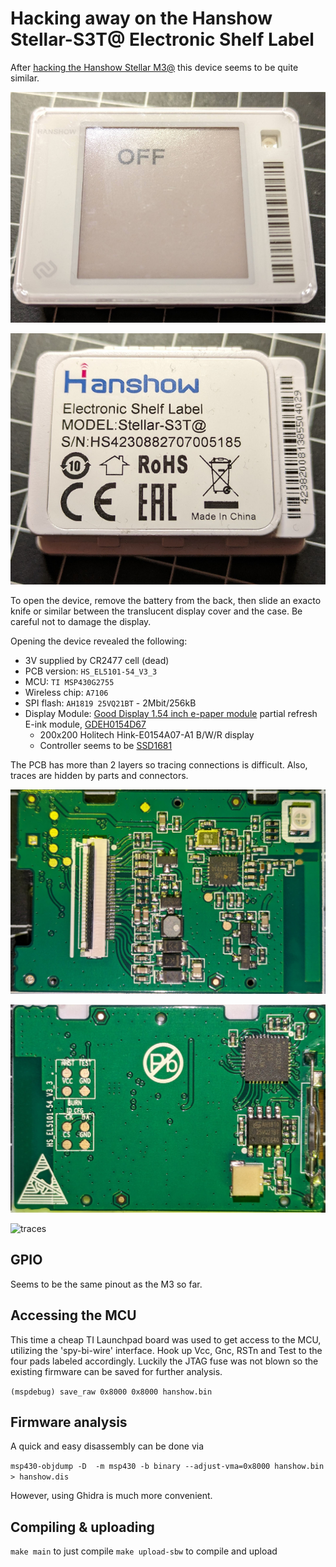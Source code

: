 
# Hacking away on the Hanshow Stellar-S3T@ Electronic Shelf Label


After [hacking the Hanshow Stellar M3@](Readme-m3.md) this device seems to be quite similar.


![frontside](pics/st3-front.jpg)

![backside](pics/st3-back.jpg)

To open the device, remove the battery from the back, then slide an exacto knife or similar between the translucent display cover and the case. Be careful not to damage the display.


Opening the device revealed the following:
  
- 3V supplied by CR2477 cell (dead)  
- PCB version: `HS_EL5101-54_V3_3`
- MCU: `TI MSP430G2755`  
- Wireless chip: `A7106`
- SPI flash: `AH1819 25VQ21BT` - 2Mbit/256kB
- Display Module: [Good Display 1.54 inch e-paper module](https://www.good-display.com/product/1.54-inch-e-paper-display-module-partial-refresh-E-ink-screen,-GDEH0154D67-208.html) partial refresh E-ink module, [GDEH0154D67](https://v4.cecdn.yun300.cn/100001_1909185148/GDEH0154D67-0111.pdf)
  - 200x200  Holitech Hink-E0154A07-A1 B/W/R display
  - Controller seems to be [SSD1681](https://files.seeedstudio.com/wiki/Other_Display/154-epaper/IC%20Driver%20SSD1681.pdf)


The PCB has more than 2 layers so tracing connections is difficult. Also, traces are hidden by parts and connectors.

![pcb top](pics/st3_pcb_top.jpg)

![pcb bottom](pics/st3_pcb_bottom.jpg)

![traces](pics/hanshow_s3t.png)


## GPIO

Seems to be the same pinout as the M3 so far.

## Accessing the MCU
 
This time a cheap TI Launchpad board was used to get access to the MCU, utilizing the 'spy-bi-wire' interface.
Hook up Vcc, Gnc, RSTn and Test to the four pads labeled accordingly.
Luckily the JTAG fuse was not blown so the existing firmware can be saved for further analysis.

`(mspdebug) save_raw 0x8000 0x8000 hanshow.bin`

## Firmware analysis

A quick and easy disassembly can be done via

 `msp430-objdump -D  -m msp430 -b binary --adjust-vma=0x8000 hanshow.bin > hanshow.dis`

However, using Ghidra is much more convenient.

## Compiling & uploading

`make main` to just compile
`make upload-sbw` to compile and upload